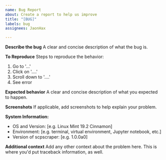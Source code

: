 ```yaml
---
name: Bug Report
about: Create a report to help us improve
title: "[BUG]"
labels: bug
assignees: JaonHax

---
```


**Describe the bug**
A clear and concise description of what the bug is.

**To Reproduce**
Steps to reproduce the behavior:
1. Go to '...'
2. Click on '....'
3. Scroll down to '....'
4. See error

**Expected behavior**
A clear and concise description of what you expected to happen.

**Screenshots**
If applicable, add screenshots to help explain your problem.

**System Information:**
 - OS and Version: [e.g. Linux Mint 19.2 Cinnamon]
 - Environment: [e.g. terminal, virtual environment, Jupyter notebook, etc.]
 - Version of scpscraper: [e.g. 1.0.0a0]

**Additional context**
Add any other context about the problem here. This is where you'd put traceback information, as well.
